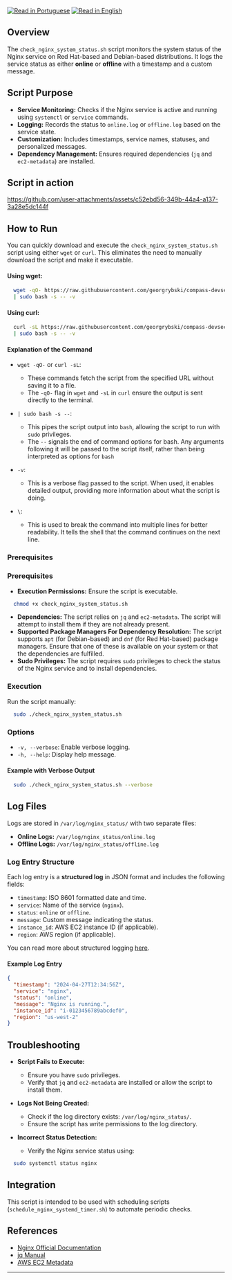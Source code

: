 [![Read in Portuguese](https://img.shields.io/badge/%F0%9F%87%A7%F0%9F%87%B7%20Portugu%C3%AAs-gray.svg)](check_nginx_system_status.pt-BR.md)
[![Read in English](https://img.shields.io/badge/%F0%9F%87%BA%F0%9F%87%B8%20English-F0FFFF.svg)](check_nginx_system_status.md)

## Overview

The `check_nginx_system_status.sh` script monitors the system status of the Nginx service on Red Hat-based and Debian-based distributions. It logs the service status as either **online** or **offline** with a timestamp and a custom message.

## Script Purpose

- **Service Monitoring:** Checks if the Nginx service is active and running using `systemctl` or `service` commands.
- **Logging:** Records the status to `online.log` or `offline.log` based on the service state.
- **Customization:** Includes timestamps, service names, statuses, and personalized messages.
- **Dependency Management:** Ensures required dependencies (`jq` and `ec2-metadata`) are installed.

## Script in action

https://github.com/user-attachments/assets/c52ebd56-349b-44a4-a137-3a28e5dc144f

## How to Run

You can quickly download and execute the `check_nginx_system_status.sh` script using either `wget` or `curl`. This eliminates the need to manually download the script and make it executable.

#### Using wget:

```bash
  wget -qO- https://raw.githubusercontent.com/georgrybski/compass-devsecops-scholarship/main/scripts/sprint2/check_nginx_system_status.sh \
  | sudo bash -s -- -v
```

#### Using curl:

```bash
  curl -sL https://raw.githubusercontent.com/georgrybski/compass-devsecops-scholarship/main/scripts/sprint2/check_nginx_system_status.sh \
  | sudo bash -s -- -v
```

#### Explanation of the Command

- ```wget -qO-``` or ```curl -sL```:
  - These commands fetch the script from the specified URL without saving it to a file.
  - The `-qO-` flag in `wget` and `-sL` in `curl` ensure the output is sent directly to the terminal.

- ```| sudo bash -s --```:
  - This pipes the script output into `bash`, allowing the script to run with `sudo` privileges.
  - The `--` signals the end of command options for bash. Any arguments following it will be passed to the script itself, rather than being interpreted as options for `bash`

- `-v`:
  - This is a verbose flag passed to the script. When used, it enables detailed output, providing more information about what the script is doing.

- `\`:
  - This is used to break the command into multiple lines for better readability. It tells the shell that the command continues on the next line.

### Prerequisites

### Prerequisites

- **Execution Permissions:** Ensure the script is executable.

```bash
  chmod +x check_nginx_system_status.sh
```

- **Dependencies:** The script relies on `jq` and `ec2-metadata`. The script will attempt to install them if they are not already present.
- **Supported Package Managers For Dependency Resolution:** The script supports `apt` (for Debian-based) and `dnf` (for Red Hat-based) package managers. Ensure that one of these is available on your system or that the dependencies are fulfilled.
- **Sudo Privileges:** The script requires `sudo` privileges to check the status of the Nginx service and to install dependencies.

### Execution

Run the script manually:

```bash
  sudo ./check_nginx_system_status.sh
```

### Options

- `-v, --verbose`: Enable verbose logging.
- `-h, --help`: Display help message.

#### Example with Verbose Output

```bash
  sudo ./check_nginx_system_status.sh --verbose
```

## Log Files

Logs are stored in `/var/log/nginx_status/` with two separate files:

- **Online Logs:** `/var/log/nginx_status/online.log`
- **Offline Logs:** `/var/log/nginx_status/offline.log`

### Log Entry Structure

Each log entry is a **structured log** in JSON format and includes the following fields:

- `timestamp`: ISO 8601 formatted date and time.
- `service`: Name of the service (`nginx`).
- `status`: `online` or `offline`.
- `message`: Custom message indicating the status.
- `instance_id`: AWS EC2 instance ID (if applicable).
- `region`: AWS region (if applicable).

You can read more about structured logging [here](../../general/structured_logging/structured_logging.md).

#### Example Log Entry

```json
{
  "timestamp": "2024-04-27T12:34:56Z",
  "service": "nginx",
  "status": "online",
  "message": "Nginx is running.",
  "instance_id": "i-0123456789abcdef0",
  "region": "us-west-2"
}
```

## Troubleshooting

- **Script Fails to Execute:**
  - Ensure you have `sudo` privileges.
  - Verify that `jq` and `ec2-metadata` are installed or allow the script to install them.

- **Logs Not Being Created:**
  - Check if the log directory exists: `/var/log/nginx_status/`.
  - Ensure the script has write permissions to the log directory.

- **Incorrect Status Detection:**
  - Verify the Nginx service status using:

```bash
  sudo systemctl status nginx
```

## Integration

This script is intended to be used with scheduling scripts (`schedule_nginx_systemd_timer.sh`) to automate periodic checks.

## References

- [Nginx Official Documentation](https://nginx.org/en/docs/)
- [jq Manual](https://stedolan.github.io/jq/manual/)
- [AWS EC2 Metadata](https://docs.aws.amazon.com/AWSEC2/latest/UserGuide/ec2-instance-metadata.html)

---
